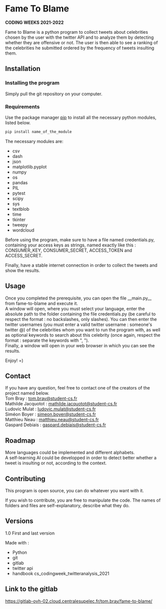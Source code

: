 # Fame To Blame

**CODING WEEKS 2021-2022**

Fame to Blame is a python program to collect tweets about celebrities chosen by the user with the twitter API and to analyze them by detecting whether they are offensive or not. The user is then able to see a ranking of the celebrities he submitted ordered by the frequency of tweets insulting them.


## Installation 

### Installing the program

Simply pull the git repository on your computer.

### Requirements 

Use the package manager [pip](https://pip.pypa.io/en/stable/) to install all the necessary python modules, listed below.

```bash
pip install name_of_the_module
```

The necessary modules are:  
* csv  
* dash  
* json  
* matplotlib.pyplot  
* numpy  
* os  
* pandas  
* PIL  
* pytest  
* scipy  
* sys  
* textblob  
* time  
* tkinter  
* tweepy  
* wordcloud

Before using the program, make sure to have a file named credentials.py, containing your access keys as strings, named exactly like this : CONSUMER_KEY, CONSUMER_SECRET, ACCESS_TOKEN and ACCESS_SECRET.

Finally, have a stable internet connection in order to collect the tweets and show the results.

## Usage

Once you completed the prerequisite, you can open the file \_\_main.py__ from fame-to-blame and execute it.  
A window will open, where you must select your language, enter the absolute path to the folder containing the file credentials.py (be careful to respect the format : no backslashes, only slashes). You can then enter the twitter usernames (you must enter a valid twitter username : someone's twitter @) of the celebrities whom you want to run the program with, as well as optional keywords to search about this celebrity (once again, respect the format : separate the keywords with ", ").  
Finally, a window will open in your web browser in which you can see the results.

Enjoy! =)

## Contact

If you have any question, feel free to contact one of the creators of the project named below.  
Tom Bray : tom.bray@student-cs.fr  
Mathilde Jacquotot : mathilde.jacquotot@student-cs.fr  
Ludovic Mulat : ludovic.mulat@student-cs.fr  
Siméon Boyer : simeon.boyer@student-cs.fr  
Matthieu Neau : matthieu.neau@student-cs.fr  
Gaspard Debiais : gaspard.debiais@student-cs.fr   

## Roadmap

More languages could be implemented and different alphabets.  
A self-learning AI could be developped in order to detect better whether a tweet is insulting or not, according to the context.

## Contributing
This program is open source, you can do whatever you want with it.

If you wish to contribute, you are free to manipulate the code. The names of folders and files are self-explanatory, describe what they do.

## Versions
1.0 First and last version

Made with :  
* Python  
* git  
* gitlab  
* twitter api  
* handbook cs_codingweek_twitteranalysis_2021

## Link to the gitlab

https://gitlab-ovh-02.cloud.centralesupelec.fr/tom.bray/fame-to-blame/